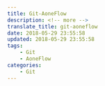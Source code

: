 ```yaml
---
title: Git-AoneFlow
description: <!-- more -->
translate_title: git-aoneflow
date: 2018-05-29 23:55:58
updated: 2018-05-29 23:55:58
tags:
    - Git
    - AoneFlow
categories:
    - Git
---
```

